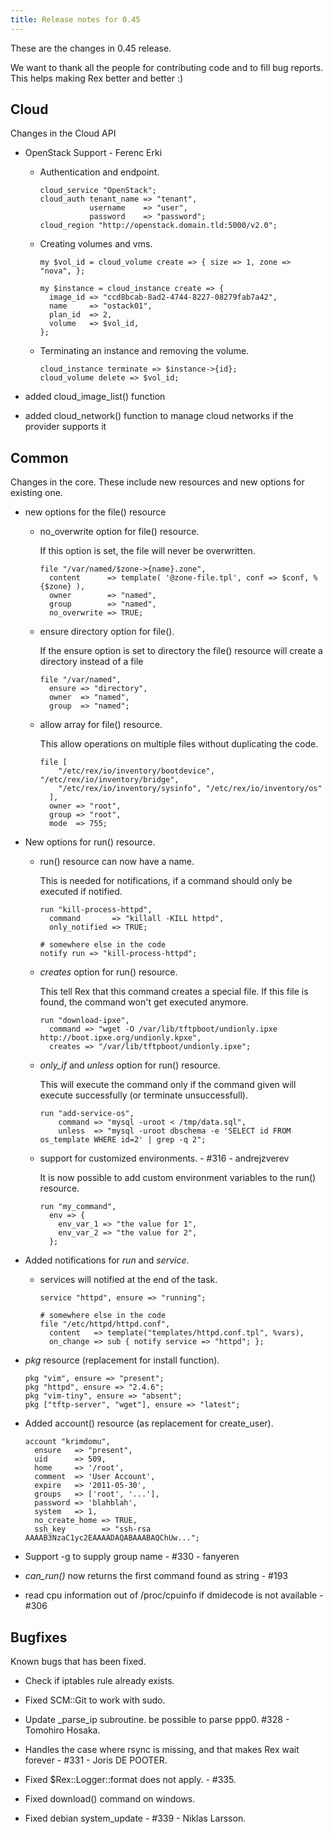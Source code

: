```yaml
---
title: Release notes for 0.45
---
```


These are the changes in 0.45 release.

We want to thank all the people for contributing code and to fill bug reports. This helps making Rex better and better :)

## Cloud

Changes in the Cloud API

-   OpenStack Support - Ferenc Erki

    -   Authentication and endpoint.

            cloud_service "OpenStack";
            cloud_auth tenant_name => "tenant",
                       username    => "user",
                       password    => "password";
            cloud_region "http://openstack.domain.tld:5000/v2.0";

    -   Creating volumes and vms.

            my $vol_id = cloud_volume create => { size => 1, zone => "nova", };

            my $instance = cloud_instance create => {
              image_id => "ccd8bcab-8ad2-4744-8227-08279fab7a42",
              name     => "ostack01",
              plan_id  => 2,
              volume   => $vol_id,
            };

    -   Terminating an instance and removing the volume.

            cloud_instance terminate => $instance->{id};
            cloud_volume delete => $vol_id;

-   added cloud\_image\_list() function
-   added cloud\_network() function to manage cloud networks if the provider supports it

## Common

Changes in the core. These include new resources and new options for existing one.

-   new options for the file() resource

    -   no\_overwrite option for file() resource.

        If this option is set, the file will never be overwritten.

            file "/var/named/$zone->{name}.zone",
              content      => template( '@zone-file.tpl', conf => $conf, %{$zone} ),
              owner        => "named",
              group        => "named",
              no_overwrite => TRUE;

    -   ensure directory option for file().

        If the ensure option is set to directory the file() resource will create a directory instead of a file

            file "/var/named",
              ensure => "directory",
              owner  => "named",
              group  => "named";

    -   allow array for file() resource.

        This allow operations on multiple files without duplicating the code.

            file [
                "/etc/rex/io/inventory/bootdevice", "/etc/rex/io/inventory/bridge",
                "/etc/rex/io/inventory/sysinfo", "/etc/rex/io/inventory/os"
              ],
              owner => "root",
              group => "root",
              mode  => 755;

-   New options for run() resource.

    -   run() resource can now have a name.

        This is needed for notifications, if a command should only be executed if notified.

            run "kill-process-httpd",
              command       => "killall -KILL httpd",
              only_notified => TRUE;

            # somewhere else in the code
            notify run => "kill-process-httpd";

    -   *creates* option for run() resource.

        This tell Rex that this command creates a special file. If this file is found, the command won't get executed anymore.

            run "download-ipxe",
              command => "wget -O /var/lib/tftpboot/undionly.ipxe http://boot.ipxe.org/undionly.kpxe",
              creates => "/var/lib/tftpboot/undionly.ipxe";

    -   *only\_if* and *unless* option for run() resource.

        This will execute the command only if the command given will execute successfully (or terminate unsuccessfull).

            run "add-service-os",
                command => "mysql -uroot < /tmp/data.sql",
                unless  => "mysql -uroot dbschema -e 'SELECT id FROM os_template WHERE id=2' | grep -q 2";

    -   support for customized environments. - \#316 - andrejzverev

        It is now possible to add custom environment variables to the run() resource.

            run "my_command",
              env => {
                env_var_1 => "the value for 1",
                env_var_2 => "the value for 2",
              };

-   Added notifications for *run* and *service*.

    -   services will notified at the end of the task.

            service "httpd", ensure => "running";

            # somewhere else in the code
            file "/etc/httpd/httpd.conf",
              content   => template("templates/httpd.conf.tpl", %vars),
              on_change => sub { notify service => "httpd"; };

-   *pkg* resource (replacement for install function).

        pkg "vim", ensure => "present";
        pkg "httpd", ensure => "2.4.6";
        pkg "vim-tiny", ensure => "absent";
        pkg ["tftp-server", "wget"], ensure => "latest";

-   Added account() resource (as replacement for create\_user).

        account "krimdomu",
          ensure   => "present",
          uid      => 509,
          home     => '/root',
          comment  => 'User Account',
          expire   => '2011-05-30',
          groups   => ['root', '...'],
          password => 'blahblah',
          system   => 1,
          no_create_home => TRUE,
          ssh_key        => "ssh-rsa AAAAB3NzaC1yc2EAAAADAQABAAABAQChUw...";

-   Support -g to supply group name - \#330 - fanyeren

-   *can\_run()* now returns the first command found as string - \#193

-   read cpu information out of /proc/cpuinfo if dmidecode is not available - \#306

## Bugfixes

Known bugs that has been fixed.

-   Check if iptables rule already exists.

-   Fixed SCM::Git to work with sudo.

-   Update \_parse\_ip subroutine. be possible to parse ppp0. \#328 - Tomohiro Hosaka.

-   Handles the case where rsync is missing, and that makes Rex wait forever - \#331 - Joris DE POOTER.

-   Fixed $Rex::Logger::format does not apply. - \#335.

-   Fixed download() command on windows.

-   Fixed debian system\_update - \#339 - Niklas Larsson.


